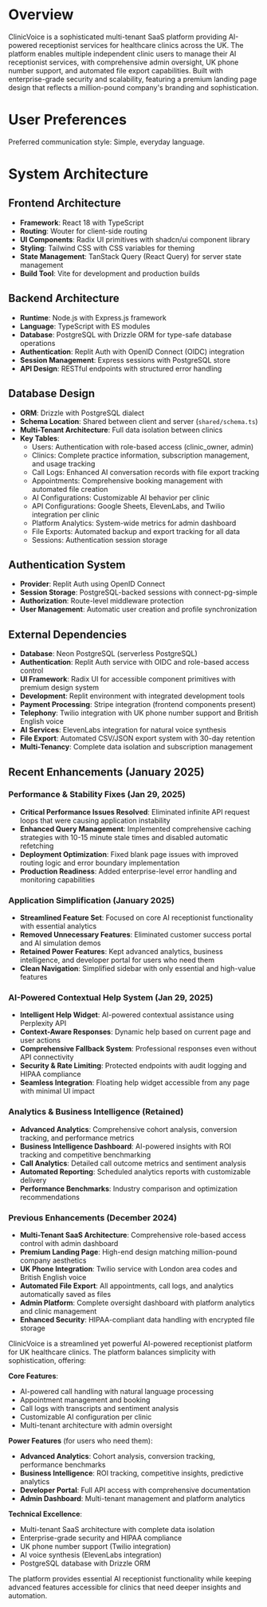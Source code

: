 # Overview

ClinicVoice is a sophisticated multi-tenant SaaS platform providing AI-powered receptionist services for healthcare clinics across the UK. The platform enables multiple independent clinic users to manage their AI receptionist services, with comprehensive admin oversight, UK phone number support, and automated file export capabilities. Built with enterprise-grade security and scalability, featuring a premium landing page design that reflects a million-pound company's branding and sophistication.

# User Preferences

Preferred communication style: Simple, everyday language.

# System Architecture

## Frontend Architecture
- **Framework**: React 18 with TypeScript
- **Routing**: Wouter for client-side routing
- **UI Components**: Radix UI primitives with shadcn/ui component library
- **Styling**: Tailwind CSS with CSS variables for theming
- **State Management**: TanStack Query (React Query) for server state management
- **Build Tool**: Vite for development and production builds

## Backend Architecture
- **Runtime**: Node.js with Express.js framework
- **Language**: TypeScript with ES modules
- **Database**: PostgreSQL with Drizzle ORM for type-safe database operations
- **Authentication**: Replit Auth with OpenID Connect (OIDC) integration
- **Session Management**: Express sessions with PostgreSQL store
- **API Design**: RESTful endpoints with structured error handling

## Database Design
- **ORM**: Drizzle with PostgreSQL dialect
- **Schema Location**: Shared between client and server (`shared/schema.ts`)
- **Multi-Tenant Architecture**: Full data isolation between clinics
- **Key Tables**:
  - Users: Authentication with role-based access (clinic_owner, admin)
  - Clinics: Complete practice information, subscription management, and usage tracking
  - Call Logs: Enhanced AI conversation records with file export tracking
  - Appointments: Comprehensive booking management with automated file creation
  - AI Configurations: Customizable AI behavior per clinic
  - API Configurations: Google Sheets, ElevenLabs, and Twilio integration per clinic
  - Platform Analytics: System-wide metrics for admin dashboard
  - File Exports: Automated backup and export tracking for all data
  - Sessions: Authentication session storage

## Authentication System
- **Provider**: Replit Auth using OpenID Connect
- **Session Storage**: PostgreSQL-backed sessions with connect-pg-simple
- **Authorization**: Route-level middleware protection
- **User Management**: Automatic user creation and profile synchronization

## External Dependencies

- **Database**: Neon PostgreSQL (serverless PostgreSQL)
- **Authentication**: Replit Auth service with OIDC and role-based access control
- **UI Framework**: Radix UI for accessible component primitives with premium design system
- **Development**: Replit environment with integrated development tools
- **Payment Processing**: Stripe integration (frontend components present)
- **Telephony**: Twilio integration with UK phone number support and British English voice
- **AI Services**: ElevenLabs integration for natural voice synthesis
- **File Export**: Automated CSV/JSON export system with 30-day retention
- **Multi-Tenancy**: Complete data isolation and subscription management

## Recent Enhancements (January 2025)

### Performance & Stability Fixes (Jan 29, 2025)
- **Critical Performance Issues Resolved**: Eliminated infinite API request loops that were causing application instability
- **Enhanced Query Management**: Implemented comprehensive caching strategies with 10-15 minute stale times and disabled automatic refetching
- **Deployment Optimization**: Fixed blank page issues with improved routing logic and error boundary implementation
- **Production Readiness**: Added enterprise-level error handling and monitoring capabilities

### Application Simplification (January 2025)
- **Streamlined Feature Set**: Focused on core AI receptionist functionality with essential analytics
- **Removed Unnecessary Features**: Eliminated customer success portal and AI simulation demos
- **Retained Power Features**: Kept advanced analytics, business intelligence, and developer portal for users who need them
- **Clean Navigation**: Simplified sidebar with only essential and high-value features

### AI-Powered Contextual Help System (Jan 29, 2025)
- **Intelligent Help Widget**: AI-powered contextual assistance using Perplexity API
- **Context-Aware Responses**: Dynamic help based on current page and user actions
- **Comprehensive Fallback System**: Professional responses even without API connectivity
- **Security & Rate Limiting**: Protected endpoints with audit logging and HIPAA compliance
- **Seamless Integration**: Floating help widget accessible from any page with minimal UI impact

### Analytics & Business Intelligence (Retained)
- **Advanced Analytics**: Comprehensive cohort analysis, conversion tracking, and performance metrics
- **Business Intelligence Dashboard**: AI-powered insights with ROI tracking and competitive benchmarking
- **Call Analytics**: Detailed call outcome metrics and sentiment analysis
- **Automated Reporting**: Scheduled analytics reports with customizable delivery
- **Performance Benchmarks**: Industry comparison and optimization recommendations

### Previous Enhancements (December 2024)
- **Multi-Tenant SaaS Architecture**: Comprehensive role-based access control with admin dashboard
- **Premium Landing Page**: High-end design matching million-pound company aesthetics
- **UK Phone Integration**: Twilio service with London area codes and British English voice
- **Automated File Export**: All appointments, call logs, and analytics automatically saved as files
- **Admin Platform**: Complete oversight dashboard with platform analytics and clinic management
- **Enhanced Security**: HIPAA-compliant data handling with encrypted file storage

ClinicVoice is a streamlined yet powerful AI-powered receptionist platform for UK healthcare clinics. The platform balances simplicity with sophistication, offering:

**Core Features**:
- AI-powered call handling with natural language processing
- Appointment management and booking
- Call logs with transcripts and sentiment analysis
- Customizable AI configuration per clinic
- Multi-tenant architecture with admin oversight

**Power Features** (for users who need them):
- **Advanced Analytics**: Cohort analysis, conversion tracking, performance benchmarks
- **Business Intelligence**: ROI tracking, competitive insights, predictive analytics  
- **Developer Portal**: Full API access with comprehensive documentation
- **Admin Dashboard**: Multi-tenant management and platform analytics

**Technical Excellence**:
- Multi-tenant SaaS architecture with complete data isolation
- Enterprise-grade security and HIPAA compliance
- UK phone number support (Twilio integration)
- AI voice synthesis (ElevenLabs integration)
- PostgreSQL database with Drizzle ORM

The platform provides essential AI receptionist functionality while keeping advanced features accessible for clinics that need deeper insights and automation.